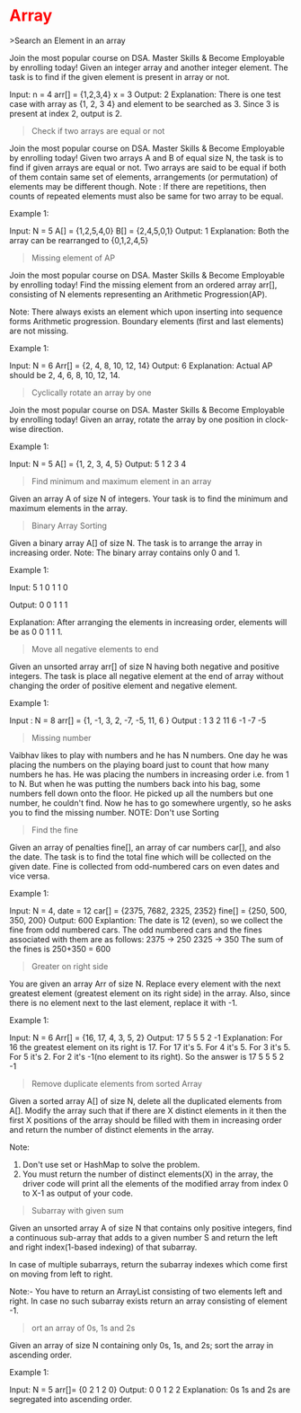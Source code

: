 <h1 style="color:red">Array</h1>
>Search an Element in an array

Join the most popular course on DSA. Master Skills & Become Employable by enrolling today! 
Given an integer array and another integer element. The task is to find if the given element is present in array or not.

Input:
n = 4
arr[] = {1,2,3,4}
x = 3
Output: 2
Explanation: There is one test case 
with array as {1, 2, 3 4} and element 
to be searched as 3.  Since 3 is 
present at index 2, output is 2.


>Check if two arrays are equal or not

Join the most popular course on DSA. Master Skills & Become Employable by enrolling today! 
Given two arrays A and B of equal size N, the task is to find if given arrays are equal or not. Two arrays are said to be equal if both of them contain same set of elements, arrangements (or permutation) of elements may be different though.
Note : If there are repetitions, then counts of repeated elements must also be same for two array to be equal.

Example 1:

Input:
N = 5
A[] = {1,2,5,4,0}
B[] = {2,4,5,0,1}
Output: 1
Explanation: Both the array can be 
rearranged to {0,1,2,4,5}

>Missing element of AP

Join the most popular course on DSA. Master Skills & Become Employable by enrolling today! 
Find the missing element from an ordered array arr[], consisting of N elements representing an Arithmetic Progression(AP).

Note: There always exists an element which upon inserting into sequence forms Arithmetic progression. Boundary elements (first and last elements) are not missing.

Example 1:

Input:
N = 6
Arr[] = {2, 4, 8, 10, 12, 14}
Output: 6
Explanation: Actual AP should be 
2, 4, 6, 8, 10, 12, 14.

>Cyclically rotate an array by one

Join the most popular course on DSA. Master Skills & Become Employable by enrolling today! 
Given an array, rotate the array by one position in clock-wise direction.
 
Example 1:

Input:
N = 5
A[] = {1, 2, 3, 4, 5}
Output:
5 1 2 3 4

>Find minimum and maximum element in an array

Given an array A of size N of integers. Your task is to find the minimum and maximum elements in the array.

>Binary Array Sorting

Given a binary array A[] of size N. The task is to arrange the array in increasing order.
Note: The binary array contains only 0  and 1.

Example 1:

Input: 
5
1 0 1 1 0

Output: 
0 0 1 1 1

Explanation: 
After arranging the elements in 
increasing order, elements will be as 
0 0 1 1 1.

 >Move all negative elements to end

Given an unsorted array arr[] of size N having both negative and positive integers. The task is place all negative element at the end of array without changing the order of positive element and negative element.

Example 1:

Input : 
N = 8
arr[] = {1, -1, 3, 2, -7, -5, 11, 6 }
Output : 
1  3  2  11  6  -1  -7  -5

>Missing number

Vaibhav likes to play with numbers and he has N numbers. One day he was placing the numbers on the playing board just to count that how many numbers he has. He was placing the numbers in increasing order i.e. from 1 to N. But when he was putting the numbers back into his bag, some numbers fell down onto the floor. He picked up all the numbers but one number, he couldn't find. Now he has to go somewhere urgently, so he asks you to find the missing number.
NOTE: Don't use Sorting

>Find the fine

Given an array of penalties fine[], an array of car numbers car[], and also the date. The task is to find the total fine which will be collected on the given date. Fine is collected from odd-numbered cars on even dates and vice versa.

Example 1:

Input:
N = 4, date = 12
car[] = {2375, 7682, 2325, 2352}
fine[] = {250, 500, 350, 200}
Output:
600
Explantion:
The date is 12 (even), so we collect the
fine from odd numbered cars. The odd
numbered cars and the fines associated
with them are as follows:
2375 -> 250
2325 -> 350
The sum of the fines is 250+350 = 600

>Greater on right side

You are given an array Arr of size N. Replace every element with the next greatest element (greatest element on its right side) in the array. Also, since there is no element next to the last element, replace it with -1.

Example 1:

Input:
N = 6
Arr[] = {16, 17, 4, 3, 5, 2}
Output:
17 5 5 5 2 -1
Explanation: For 16 the greatest element 
on its right is 17. For 17 it's 5. 
For 4 it's 5. For 3 it's 5. For 5 it's 2. 
For 2 it's -1(no element to its right). 
So the answer is 17 5 5 5 2 -1

>Remove duplicate elements from sorted Array

Given a sorted array A[] of size N, delete all the duplicated elements from A[]. Modify the array such that if there are X distinct elements in it then the first X positions of the array should be filled with them in increasing order and return the number of distinct elements in the array.

Note:
1. Don't use set or HashMap to solve the problem.
2. You must return the number of distinct elements(X) in the array, the driver code will print all the elements of the modified array from index 0 to X-1 as output of your code.

>Subarray with given sum

Given an unsorted array A of size N that contains only positive integers, find a continuous sub-array that adds to a given number S and return the left and right index(1-based indexing) of that subarray.

In case of multiple subarrays, return the subarray indexes which come first on moving from left to right.

Note:- You have to return an ArrayList consisting of two elements left and right. In case no such subarray exists return an array consisting of element -1.

>ort an array of 0s, 1s and 2s

Given an array of size N containing only 0s, 1s, and 2s; sort the array in ascending order.

Example 1:

Input: 
N = 5
arr[]= {0 2 1 2 0}
Output:
0 0 1 2 2
Explanation:
0s 1s and 2s are segregated 
into ascending order.
